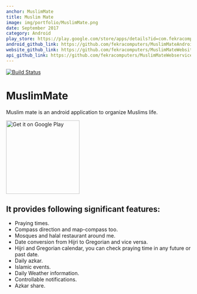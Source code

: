 ```yaml
---
anchor: MuslimMate
title: Muslim Mate
image: img/portfolio/MuslimMate.png
date: September 2017
category: Android
play_store: https://play.google.com/store/apps/details?id=com.fekracomputers.muslimmate&pcampaignid=MKT-Other-global-all-co-prtnr-py-PartBadge-Mar2515-1
android_github_link: https://github.com/fekracomputers/MuslimMateAndroid
website_github_link: https://github.com/fekracomputers/MuslimMateWebsite
api_github_link: https://github.com/fekracomputers/MuslimMateWebservice
---
```

[![Build Status](https://travis-ci.org/fekracomputers/MuslimMateAndroid.svg?branch=master)](https://travis-ci.org/fekracomputers/MuslimMateAndroid)

# MuslimMate

Muslim mate is an android application to organize Muslims life.

<a href='https://play.google.com/store/apps/details?id=com.fekracomputers.muslimmate&pcampaignid=MKT-Other-global-all-co-prtnr-py-PartBadge-Mar2515-1'>
<img alt='Get it on Google Play' width="200px" src='https://play.google.com/intl/en_us/badges/images/generic/en_badge_web_generic.png'/>
</a>


## It provides following significant features:

- Praying times.
- Compass direction and map-compass too.
- Mosques and halal restaurant around me.
- Date conversion from Hijri to Gregorian and vice versa.
- Hijri and Gregorian calendar, you can check praying time in any future or past date.
- Daily azkar.
- Islamic events.
- Daily Weather information.
- Controllable notifications.
- Azkar share.
